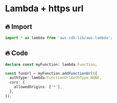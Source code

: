 # Lambda + https url

## 🔥 Import

```typescript
import * as lambda from 'aws-cdk-lib/aws-lambda';
```

## 🔥 Code

```typescript
declare const myFunction: lambda.Function;

const funUrl = myFunction.addFunctionUrl({
  authType: lambda.FunctionUrlAuthType.NONE,
  cors: {
    allowedOrigins: ['*'],
  },
});
```
